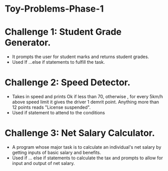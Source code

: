 # Toy-Problems-Phase-1

# Challenge 1: Student Grade Generator.
- It prompts the user for student marks and returns student grades.
- Used If ...else if statements to fulfill the task.

# Challenge 2: Speed Detector.
- Takes in speed and prints Ok if less than 70, otherwise , for every 5km/h above speed limit it gives the driver 1 demrit point. Anything more than 12 points reads "License suspended".
- Used if statement to attend to the conditions

# Challenge 3: Net Salary Calculator.
- A program whose major task is to calculate an individual's net salary by getting inputs of basic salary and benefits.
- Used if ... else if statements to calculate the tax and prompts to allow for input and output of net salary.
